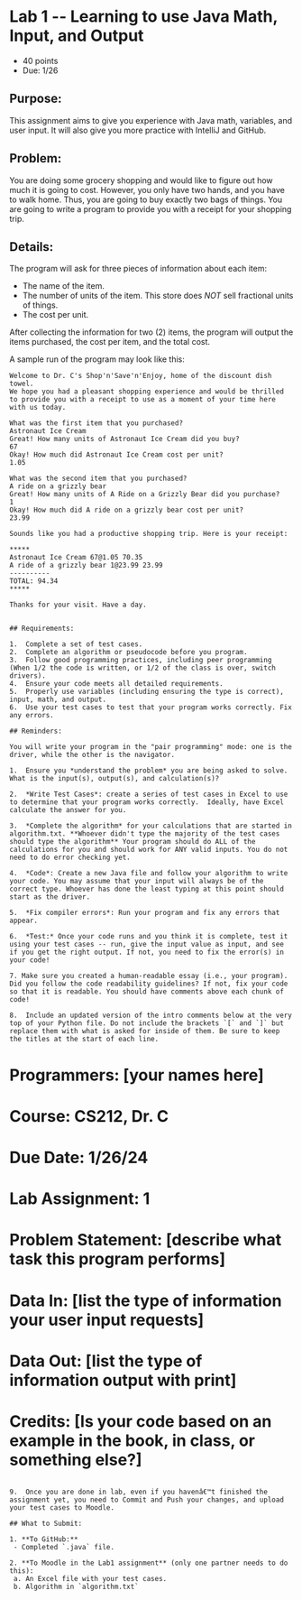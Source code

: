 # Lab 1 -- Learning to use Java Math, Input, and Output

* 40 points										
* Due: 1/26

## Purpose: 

This assignment aims to give you experience with Java math, variables, and user input. It will also give you more practice with IntelliJ and GitHub.

## Problem:

You are doing some grocery shopping and would like to figure out how much it is going to cost. However, you only have two hands, and you have to walk home. Thus, you are going to buy exactly two bags of things. You are going to write a program to provide you with a receipt for your shopping trip.

## Details:

The program will ask for three pieces of information about each item:
* The name of the item.
* The number of units of the item. This store does *NOT* sell fractional units of things.
* The cost per unit.

After collecting the information for two (2) items, the program will output the items purchased, the cost per item, and the total cost.

A sample run of the program may look like this:

```text
Welcome to Dr. C's Shop'n'Save'n'Enjoy, home of the discount dish towel. 
We hope you had a pleasant shopping experience and would be thrilled to provide you with a receipt to use as a moment of your time here with us today.

What was the first item that you purchased?
Astronaut Ice Cream
Great! How many units of Astronaut Ice Cream did you buy?
67
Okay! How much did Astronaut Ice Cream cost per unit?
1.05

What was the second item that you purchased?
A ride on a grizzly bear
Great! How many units of A Ride on a Grizzly Bear did you purchase?
1
Okay! How much did A ride on a grizzly bear cost per unit?
23.99

Sounds like you had a productive shopping trip. Here is your receipt:

*****
Astronaut Ice Cream 67@1.05 70.35
A ride of a grizzly bear 1@23.99 23.99
----------
TOTAL: 94.34
*****

Thanks for your visit. Have a day.


## Requirements:

1.  Complete a set of test cases.
2.  Complete an algorithm or pseudocode before you program.
3.  Follow good programming practices, including peer programming (When 1/2 the code is written, or 1/2 of the class is over, switch drivers).
4.  Ensure your code meets all detailed requirements.
5.  Properly use variables (including ensuring the type is correct), input, math, and output.
6.  Use your test cases to test that your program works correctly. Fix any errors.

## Reminders: 

You will write your program in the "pair programming" mode: one is the driver, while the other is the navigator.

1.  Ensure you *understand the problem* you are being asked to solve. What is the input(s), output(s), and calculation(s)?

2.  *Write Test Cases*: create a series of test cases in Excel to use to determine that your program works correctly.  Ideally, have Excel calculate the answer for you.

3.  *Complete the algorithm* for your calculations that are started in algorithm.txt. **Whoever didn't type the majority of the test cases should type the algorithm** Your program should do ALL of the calculations for you and should work for ANY valid inputs. You do not need to do error checking yet.

4.  *Code*: Create a new Java file and follow your algorithm to write your code. You may assume that your input will always be of the correct type. Whoever has done the least typing at this point should start as the driver.

5.  *Fix compiler errors*: Run your program and fix any errors that appear.

6.  *Test:* Once your code runs and you think it is complete, test it using your test cases -- run, give the input value as input, and see if you get the right output. If not, you need to fix the error(s) in your code!

7. Make sure you created a human-readable essay (i.e., your program). Did you follow the code readability guidelines? If not, fix your code so that it is readable. You should have comments above each chunk of code!

8.  Include an updated version of the intro comments below at the very top of your Python file. Do not include the brackets `[` and `]` but replace them with what is asked for inside of them. Be sure to keep the titles at the start of each line. 
  ```
  # Programmers:  [your names here]
  # Course:  CS212, Dr. C  
  # Due Date: 1/26/24
  # Lab Assignment: 1
  # Problem Statement: [describe what task this program performs]
  # Data In: [list the type of information your user input requests]
  # Data Out: [list the type of information output with print]
  # Credits: [Is your code based on an example in the book, in class, or something else?]
  ```

9.  Once you are done in lab, even if you havenâ€™t finished the assignment yet, you need to Commit and Push your changes, and upload your test cases to Moodle.

## What to Submit:

1. **To GitHub:**  
   - Completed `.java` file.

2. **To Moodle in the Lab1 assignment** (only one partner needs to do this):  
   a. An Excel file with your test cases.  
   b. Algorithm in `algorithm.txt`


 


